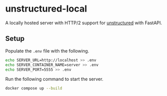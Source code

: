 # unstructured-local

A locally hosted server with HTTP/2 support for [unstructured](https://github.com/Unstructured-IO/unstructured) with FastAPI.

## Setup

Populate the `.env` file with the following.

```bash
echo SERVER_URL=http://localhost >> .env
echo SERVER_CONTAINER_NAME=server >> .env
echo SERVER_PORT=5555 >> .env
```

Run the following command to start the server.

```bash
docker compose up --build
```
